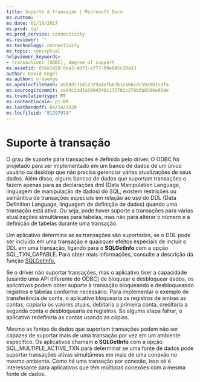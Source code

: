 ```yaml
---
title: Suporte à transação | Microsoft Docs
ms.custom: ''
ms.date: 01/19/2017
ms.prod: sql
ms.prod_service: connectivity
ms.reviewer: ''
ms.technology: connectivity
ms.topic: conceptual
helpviewer_keywords:
- transactions [ODBC], degree of support
ms.assetid: d56e1458-8da2-4d73-a777-09e045c30a33
author: David-Engel
ms.author: v-daenge
ms.openlocfilehash: a5b9d731d12329a4ef663b1ea66cdc59a0b153fa
ms.sourcegitcommit: ce94c2ad7a50945481172782c270b5b0206e61de
ms.translationtype: MT
ms.contentlocale: pt-BR
ms.lasthandoff: 04/14/2020
ms.locfileid: "81297974"
---
```

# <a name="transaction-support"></a>Suporte à transação
O grau de suporte para transações é definido pelo driver. O ODBC foi projetado para ser implementado em um banco de dados de um único usuário ou desktop que não precisa gerenciar várias atualizações de seus dados. Além disso, alguns bancos de dados que suportam transações o fazem apenas para as declarações dml (Data Manipulation Language, linguagem de manipulação de dados) do SQL; existem restrições ou semântica de transações especiais em relação ao uso do DDL (Data Definition Language, linguagem de definição de dados) quando uma transação está ativa. Ou seja, pode haver suporte a transações para várias atualizações simultâneas para tabelas, mas não para alterar o número e a definição de tabelas durante uma transação.  
  
 Um aplicativo determina se as transações são suportadas, se o DDL pode ser incluído em uma transação e quaisquer efeitos especiais de incluir o DDL em uma transação, ligando para o **SQLGetInfo** com a opção SQL_TXN_CAPABLE. Para obter mais informações, consulte a descrição da função [SQLGetInfo.](../../../odbc/reference/syntax/sqlgetinfo-function.md)  
  
 Se o driver não suportar transações, mas o aplicativo tiver a capacidade (usando uma API diferente do ODBC) de bloquear e desbloquear dados, os aplicativos podem obter suporte à transação bloqueando e desbloqueando registros e tabelas conforme necessário. Para implementar o exemplo de transferência de conta, o aplicativo bloquearia os registros de ambas as contas, copiaria os valores atuais, debitaria a primeira conta, creditaria a segunda conta e desbloquearia os registros. Se alguma etapa falhar, o aplicativo redefiniria as contas usando as cópias.  
  
 Mesmo as fontes de dados que suportam transações podem não ser capazes de suportar mais de uma transação por vez em um ambiente específico. Os aplicativos chamam **o SQLGetInfo** com a opção SQL_MULTIPLE_ACTIVE_TXN para determinar se uma fonte de dados pode suportar transações ativas simultâneas em mais de uma conexão no mesmo ambiente. Como há uma transação por conexão, isso só é interessante para aplicativos que têm múltiplas conexões com a mesma fonte de dados.
